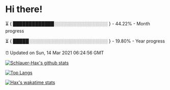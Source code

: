 # Hi there!

⏳ { █████████████░░░░░░░░░░░░░░░░░ } - 44.22% - Month progress

⏳ { █████░░░░░░░░░░░░░░░░░░░░░░░░░ } - 19.80% - Year progress

⏰ Updated on Sun, 14 Mar 2021 06:24:56 GMT


[![Schlauer-Hax's github stats](https://github-readme-stats.vercel.app/api?username=Schlauer-Hax&show_icons=true&theme=dark&count_private=true)](https://github.com/Schlauer-Hax)


[![Top Langs](https://github-readme-stats.vercel.app/api/top-langs/?username=Schlauer-Hax&layout=compact&theme=dark)](https://github.com/Schlauer-Hax?tab=repositories)


[![Hax's wakatime stats](https://github-readme-stats.vercel.app/api/wakatime?username=Hax&theme=dark)](https://wakatime.com/@Hax)

